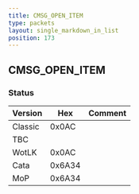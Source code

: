 ```yaml
---
title: CMSG_OPEN_ITEM
type: packets
layout: single_markdown_in_list
position: 173
---
```


## CMSG_OPEN_ITEM

### Status

Version    | Hex        | Comment
---------- | ---------- | ---------- 
Classic    | 0x0AC      | 
TBC        |            | 
WotLK      | 0x0AC      | 
Cata       | 0x6A34     | 
MoP        | 0x6A34     | 